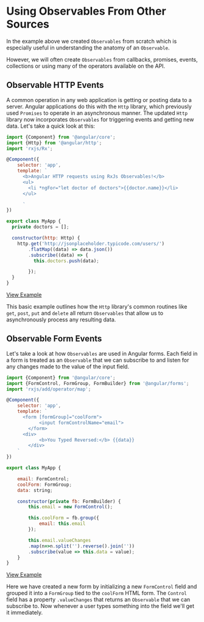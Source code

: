 # Using Observables From Other Sources

In the example above we created `Observables` from scratch which is especially useful in understanding the anatomy of an `Observable`.

However, we will often create `Observables` from callbacks, promises, events, collections or using many of the operators available on the API.


## Observable HTTP Events

A common operation in any web application is getting or posting data to a server. Angular applications do this with the `Http` library, which previously used `Promises` to operate in an asynchronous manner. The updated `Http` library now incorporates `Observables` for triggering events and getting new data. Let's take a quick look at this:

```js
import {Component} from '@angular/core';
import {Http} from '@angular/http';
import 'rxjs/Rx';

@Component({
	selector: 'app',
	template: `
	  <b>Angular HTTP requests using RxJs Observables!</b>
	  <ul>
	    <li *ngFor="let doctor of doctors">{{doctor.name}}</li>
	  </ul>

	  `
})

export class MyApp {
  private doctors = [];

  constructor(http: Http) {
    http.get('http://jsonplaceholder.typicode.com/users/')
        .flatMap((data) => data.json())
        .subscribe((data) => {
          this.doctors.push(data);

        });
  }
}
```
[View Example](http://plnkr.co/edit/AikZi1?p=preview)

This basic example outlines how the `Http` library's common routines like `get`, `post`, `put` and `delete` all return `Observables` that allow us to asynchronously process any resulting data.


## Observable Form Events

Let's take a look at how `Observables` are used in Angular forms. Each field in a form is treated as an `Observable` that we can subscribe to and listen for any changes made to the value of the input field.

```js
import {Component} from '@angular/core';
import {FormControl, FormGroup, FormBuilder} from '@angular/forms';
import 'rxjs/add/operator/map';

@Component({
	selector: 'app',
	template: `
	  <form [formGroup]="coolForm">
			<input formControlName="email">
		</form>
	  <div>
			<b>You Typed Reversed:</b> {{data}}
		</div>
	`
})

export class MyApp {

	email: FormControl;
	coolForm: FormGroup;
	data: string;

	constructor(private fb: FormBuilder) {
		this.email = new FormControl();

		this.coolForm = fb.group({
			email: this.email
		});

		this.email.valueChanges
		.map(n=>n.split('').reverse().join(''))
		.subscribe(value => this.data = value);
	}
}
```
[View Example](http://plnkr.co/edit/vCdjZM?p=preview)


Here we have created a new form by initializing a new `FormControl` field and grouped it into a `FormGroup` tied to the `coolForm` HTML form. The `Control` field has a property `.valueChanges` that returns an `Observable` that we can subscribe to. Now whenever a user types something into the field we'll get it immediately.
